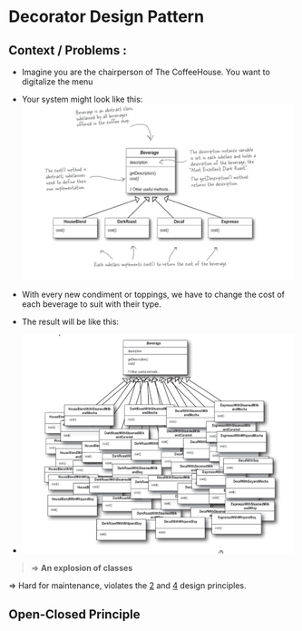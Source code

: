 # Decorator Design Pattern

## Context / Problems :

- Imagine you are the chairperson of The CoffeeHouse. You want to digitalize the menu

- Your system might look like this:
  ![img_1.png](img.png)

- With every new condiment or toppings, we have to change the cost of each beverage to suit with their type.
- The result will be like this:
- ![img_1.png](img_1.png)

> => **An explosion of classes**

=> Hard for maintenance, violates the [2](../README.md#design-principle) and [4](../README.md#design-principles) design principles.

## Open-Closed Principle
